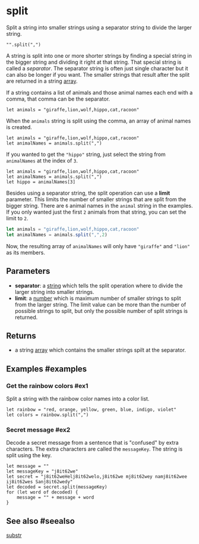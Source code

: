 # split

Split a string into smaller strings using a separator string to divide the larger string.

```sig
"".split(",")
```

A string is split into one or more shorter strings by finding a special string in the bigger string and dividing it right at that string. That special string is called a _separator_. The separator string is often just single character but it can also be longer if you want. The smaller strings that result after the split are returned in a string [array](/types/array).

If a string contains a list of animals and those animal names each end with a comma, that comma can be the separator.

```block
let animals = "giraffe,lion,wolf,hippo,cat,racoon"
```

When the `animals` string is split using the comma, an array of animal names is created.

```block
let animals = "giraffe,lion,wolf,hippo,cat,racoon"
let animalNames = animals.split(",")
```

If you wanted to get the `"hippo"` string, just select the string from `animalNames` at the index of `3`.

```block
let animals = "giraffe,lion,wolf,hippo,cat,racoon"
let animalNames = animals.split(",")
let hippo = animalNames[3]
```

Besides using a separator string, the split operation can use a **limit** parameter. This limits the number of smaller strings that are split from the bigger string. There are `6` animal names in the `animal` string in the examples. If you only wanted just the first `2` animals from that string, you can set the limit to `2`.

```typescript
let animals = "giraffe,lion,wolf,hippo,cat,racoon"
let animalNames = animals.split(",",2)
```

Now, the resulting array of `animalNames` will only have `"giraffe"` and `"lion"` as its members.

## Parameters

* **separator**: a [string](/types/string) which tells the split operation where to divide the larger string into smaller strings.
* **limit**: a [number](/types/number) which is maximum number of smaller strings to split from the larger string. The limit value can be more than the number of possible strings to split, but only the possible number of split strings is returned.

## Returns

* a string [array](/types/array) which contains the smaller strings spilt at the separator.

## Examples #examples

### Get the rainbow colors #ex1

Split a string with the rainbow color names into a color list.

```blocks
let rainbow = "red, orange, yellow, green, blue, indigo, violet"
let colors = rainbow.split(",")
```

### Secret message #ex2

Decode a secret message from a sentence that is "confused" by extra characters. The extra characters are called the `messageKey`. The string is split using the key.

```blocks
let message = ""
let messageKey = "j8it62we"
let secret = "j8it62weHelj8it62welo,j8it62we mj8it62wey namj8it62wee ij8it62wes Sanj8it62wedy"
let decoded = secret.split(messageKey)
for (let word of decoded) {
    message = "" + message + word
}
```

## See also #seealso

[substr](/reference/text/substr)